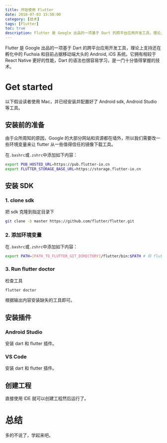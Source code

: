 ```yaml
---
title: 开始使用 Flutter
date: 2018-07-03 15:50:00
category: [技术]
tags: [Flutter]
toc: true
description: Flutter 是 Google 出品的一项基于 Dart 的跨平台应用开发工具，理论上支持还在孵化中的 Fuchsia 和目前占据移动端大头的 Android, iOS 系统。它拥有相较于 React Native 更好的性能，Dart 的语法也很容易学习，是一门十分值得掌握的技术。
---
```


Flutter 是 Google 出品的一项基于 Dart 的跨平台应用开发工具，理论上支持还在孵化中的 Fuchsia 和目前占据移动端大头的 Android, iOS 系统。它拥有相较于 React Native 更好的性能，Dart 的语法也很容易学习，是一门十分值得掌握的技术。

<!-- more -->

# Get started

以下假设读者使用 Mac，并已经安装并配置好了 Android sdk, Android Studio 等工具。

## 安装前的准备

由于众所周知的原因，Google 的大部分网站和资源都在墙外，所以我们需要改一些环境变量来让 flutter 从一些值得信任的镜像下载工具。

在`.bashrc`或`.zshrc`中添加如下内容：

```bash
export PUB_HOSTED_URL=https://pub.flutter-io.cn
export FLUTTER_STORAGE_BASE_URL=https://storage.flutter-io.cn
```

## 安装 SDK

### 1. clone sdk

把 sdk 克隆到指定目录下

```bash
git clone -b master https://github.com/flutter/flutter.git
```

### 2. 添加环境变量

在`.bashrc`或`.zshrc`中添加如下内容：

```bash
export PATH=[PATH_TO_FLUTTER_GIT_DIRECTORY]/flutter/bin:$PATH # 将 flutter 加入环境变量
```

### 3. Run flutter doctor

检查工具

```bash
flutter doctor
```

根据输出内容安装缺失的工具即可。

## 安装插件

### Android Studio

安装 dart 和 flutter 插件。

### VS Code

安装 dart 和 flutter 插件。

## 创建工程

直接使用 IDE 就可以创建工程然后运行了。

# 总结

多的不说了，学起来吧。